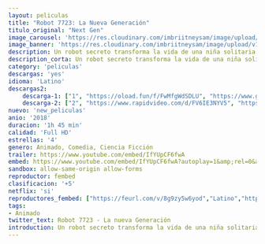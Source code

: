 ```yaml
---
layout: peliculas
title: "Robot 7723: La Nueva Generación"
titulo_original: "Next Gen"
image_carousel: 'https://res.cloudinary.com/imbriitneysam/image/upload/v1544665003/robot-7723-min.jpg'
image_banner: 'https://res.cloudinary.com/imbriitneysam/image/upload/v1544665003/robot-77-banne-min.jpg'
description: Un robot secreto transforma la vida de una niña solitaria en una aventura emocionante. Juntos luchan contra los malos, los robots desagradables y otros enemigos.
description_corta: Un robot secreto transforma la vida de una niña solitaria en una aventura emocionante. Juntos luchan contra los malos, los robots desagradables y otros enemigos.
category: 'peliculas'
descargas: 'yes'
idioma: 'Latino'
descargas2:
    descarga-1: ["1", "https://oload.fun/f/FwMfgWdSDLU", "https://www.google.com/s2/favicons?domain=openload.co","OpenLoad","https://res.cloudinary.com/imbriitneysam/image/upload/v1541473684/mexico.png", "Latino", "Full HD"]
    descarga-2: ["2", "https://www.rapidvideo.com/d/FV6IE3NYV5", "https://www.google.com/s2/favicons?domain=www.rapidvideo.com","RapidVideo","https://res.cloudinary.com/imbriitneysam/image/upload/v1541473684/mexico.png", "Latino", "Full HD"]
nuevo: 'new_peliculas'
anio: '2018'
duracion: '1h 45 min'
calidad: 'Full HD'
estrellas: '4'
genero: Animado, Comedia, Ciencia Ficción
trailer: https://www.youtube.com/embed/IfYUpCF6fwA
embed: https://www.youtube.com/embed/IfYUpCF6fwA?autoplay=1&amp;rel=0&amp;hd=1&border=0&wmode=opaque&enablejsapi=1&modestbranding=1&controls=1&showinfo=0
sandbox: allow-same-origin allow-forms
reproductor: fembed
clasificacion: '+5'
netflix: 'si'
reproductores_fembed: ["https://feurl.com/v/8g9zy5w6yod","Latino","https://feurl.com/v/40ox3xnryo8","Latino","https://animekao.xyz/v/40ox3xnryo8","Latino","https://femax20.com/v/dwor508m2pv","Latino","https://fembad.net/v/xdjw4c5ry7k23y8","Latino"]
tags:
- Animado
twitter_text: Robot 7723 - La nueva Generación
introduction: Un robot secreto transforma la vida de una niña solitaria en una aventura emocionante. Juntos luchan contra los malos, los robots desagradables y otros enemigos.
---
```












